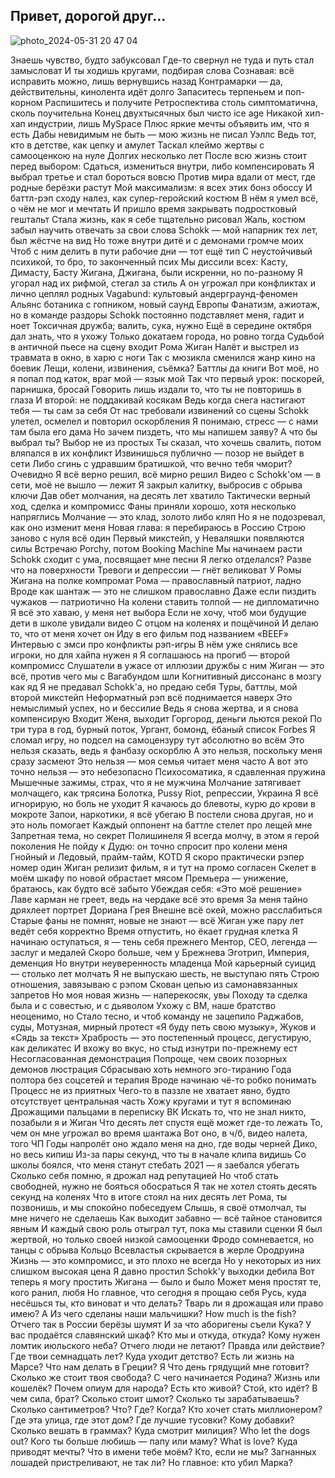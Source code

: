 ## Привет, дорогой друг...
![photo_2024-05-31 20 47 04](https://github.com/user-attachments/assets/edc6dc6d-0627-41c9-919d-e0ec8e648748)

Знаешь чувство, будто забуксовал
Где-то свернул не туда и путь стал замысловат
И ты ходишь кругами, подбирая слова
Сознавая: всё исправить можно, лишь вернувшись назад
Контрамарки — да, действительны, кинолента идёт долго
Запаситесь терпеньем и поп-корном
Распишитесь и получите
Ретроспектива столь симптоматична, сколь поучительна
Конец двухтысячных был чисто ice age
Никакой хип-хап индустрии, лишь MySpace
Плюс яркие мечты объявить им, что я есть
Дабы невидимым не быть — мою жизнь не писал Уэллс
Ведь тот, кто в детстве, как цепку и амулет
Таскал клеймо жертвы с самооценкою на нуле
Долгих несколько лет
После всю жизнь стоит перед выбором:
Сдаться, измениться внутри, либо компенсировать
Я выбрал третье и стал бороться вовсю
Против мира вдали от мест, где родные берёзки растут
Мой максимализм: я всех этих бонз обоссу
И баттл-рэп сходу налез, как супер-геройский костюм
В нём я умел всё, о чём не мог и мечтать
И пришло время закрывать подростковый гештальт
Стала жизнь, как я себе тщательно рисовал
Жаль, костюм забыл научить отвечать за свои слова
Schokk — мой напарник тех лет, был жёстче на вид
Но тоже внутри дитё и с демонами громче моих
Чтоб с ним делить в пути рабочие дни — тот ещё тип
С неустойчивый психикой, то бро, то законченный псих
Мы диссили всех: Касту, Димасту, Басту
Жигана, Джигана, были искренни, но по-разному
Я угорал над их рифмой, стегал за стиль
А он угрожал при конфликтах и лично цеплял родных
Vagabund: культовый андерграунд-феномен
Альянс ботаника с гопником, новый саунд Европы
Фанатизм, ажиотаж, но в команде раздоры
Schokk постоянно подставляет меня, гадит и ноет
Токсичная дружба; валить, сука, нужно
Ещё в середине октября дал знать, что я ухожу
Только докатаем города, но ровно тогда
Судьбой в античной пьесе на сцену входит Рома Жиган
Налёт и выстрел из травмата в окно, в харю с ноги
Так с мюзикла сменился жанр кино на боевик
Лещи, колени, извинения, съёмка? Баттлы да книги
Вот моё, но я попал под каток, враг мой — язык мой
Так что первый урок: поскорей, парнишка, бросай
Говорить лишь издали то, что ты не повторишь в глаза
И второй: не поддакивай косякам
Ведь когда снега настигают тебя — ты сам за себя
От нас требовали извинений со сцены
Schokk улетел, осмелел и повторил оскорбления
Я понимаю, стресс — с нами там была его дама
Но зачем пиздеть, что мы напишем заяву?
А что бы выбрал ты? Выбор не из простых
Ты сказал, что хочешь свалить, потом вляпался в их конфликт
Извинишься публично — позор не выйдет в сети
Либо сгинь с удравшим братишкой, что вечно тебя чморит?
Очевидно
Я всё верно решил, всё мирно решил
Видео с Schokk'ом — в сети, моё не вышло — лежит
Я закрыл калитку, выбросив с обрыва ключи
Дав обет молчания, на десять лет хватило
Тактически верный ход, сделка и компромисс
Фаны приняли хорошо, хотя несколько напряглись
Молчание — это клад, золото либо кляп
Но я не подозревал, как оно изменит меня
Новая глава: я перебираюсь в Россию
Строю заново с нуля всё один
Первый микстейп, у Неваляшки появляются силы
Встречаю Porchy, потом Booking Machine
Мы начинаем расти
Schokk сходит с ума, посвящает мне песни
Я легко отделался? Разве что на поверхности
Тревоги и депрессии — гнёт великоват
У Ромы Жигана на полке компромат
Рома — православный патриот, ладно
Вроде как шантаж — это не слишком православно
Даже если пиздить чужаков — патриотично
На колени ставить толпой — не дипломатично
Я всё это хаваю, у меня нет выбора
Если не хочу, чтоб мои будущие дети в школе увидали видео
С отцом на коленях и пощёчиной
И делаю то, что от меня хочет он
Иду в его фильм под названием «BEEF»
Интервью с эмси про конфликты рэп-игры
В нём уже снялись все игроки, но для хайпа нужен я
Я соглашаюсь на прогиб — второй компромисс
Слушатели в ужасе от иллюзии дружбы с ним
Жиган — это всё, против чего мы с Вагабундом шли
Когнитивный диссонанс в мозгу как яд
Я не предавал Schokk'а, но предаю себя
Туры, баттлы, мой второй микстейп
Неформатный рэп всё поднимается наверх
Это немыслимый успех, но и бессилие
Ведь я снова жертва, и я снова компенсирую
Входит Женя, выходит Горгород, деньги льются рекой
По три тура в год, бурный поток, Ургант, бомонд, ёбаный список Forbes
Я сломал игру, но подсел на самоцензуру тут абсолютно во всём
Это нельзя сказать, ведь я фанбазу оскорблю
А это нельзя, поскольку меня сразу засмеют
Это нельзя — моя семья читает меня часто
А вот это точно нельзя — это небезопасно
Психосоматика, я сдавленная пружина
Мышечные зажимы, страх, что я не мужчина
Молчание затягивает молчащего, как трясина
Болотка, Pussy Riot, репрессии, Украина
Я всё игнорирую, но боль не уходит
Я качаюсь до блевоты, курю до крови в мокроте
Запои, наркотики, я всё убегаю
В постели снова другая, но и это ноль помогает
Каждый оппонент на баттле стелет про лещей мне
Запретная тема, но секрет Полишинеля
Я всегда молчу, в этом я герой поколения
Не пойду к Дудю: он точно спросит про колени меня
Гнойный и Ледовый, прайм-тайм, KOTD
Я скоро практически рэпер номер один
Жиган релизит фильм, я и тут на промо согласен
Скелет в моём шкафу по новой обрастает мясом
Премьера — унижение, братаюсь, как будто всё забыто
Убеждая себя: «Это моё решение»
Лаве карман не греет, ведь на чердаке всё это время
За меня тайно дряхлеет портрет Дориана Грея
Внешне всё окей, можно расслабиться
Старые фаны не помнят, новые не знают — всё
Жиган уже пару лет ведёт себя корректно
Время отпустить, но ёкает грудная клетка
Я начинаю оступаться, я — тень себя прежнего
Ментор, CEO, легенда — заслуг и медалей
Скоро больше, чем у Брежнева
Эготрип, Империя, деменция
Но внутри неуверенность младенца
Мой карьерный суицид — столько лет молчать
Я не выпускаю шесть, не выступаю пять
Строю отношения, завязываю с рэпом
Скован цепью из самонавязанных запретов
Но моя новая жизнь — наперекосяк, увы
Походу та сделка была и с совестью, и с дьяволом
Ухожу с BM, наше братство неоценимо, но
Стало тесно, и чтоб команду не зацепило
Раджабов, суды, Мотузная, мирный протест
«Я буду петь свою музыку», Жуков и «Сядь за текст»
Храбрость — это постепенный процесс, дегустирую, как деликатес
И вхожу во вкус, но стыд изнутри по-прежнему ест
Несогласованная демонстрация
Попроще, чем своих позорных демонов люстрация
Сбрасываю хоть немного эго-тиранию
Года полтора без соцсетей и терапия
Вроде начинаю чё-то робко понимать
Процесс не из приятных
Чего-то в паззле не хватает явно, будто отсутствует центральная часть
Хожу кругами и тут я вспоминаю
Дрожащими пальцами в переписку ВК
Искать то, что не знал никто, позабыли я и Жиган
Что десять лет спустя ещё может где-то лежать
То, чем он мне угрожал во время шантажа
Вот оно, в ч/б, видео налета, того ЧП
Годы напролёт оно ждало меня на дно, где воды черней
Дико, но весь кипиш
Из-за пары секунд, что ты в начале клипа видишь
Со школы боялся, что меня станут стебать
2021 — я заебался убегать
Сколько себя помню, я дрожал над репутацией
Но чтоб стать свободней, нужно не бояться обосраться
Я так не хотел стоять десять секунд на коленях
Что в итоге стоял на них десять лет
Рома, ты позвонишь, и мы спокойно побеседуем
Слышь, я своё отмолчал, ты мне ничего не сделаешь
Как выходит забавно — всё тайное становится явным
И каждый свою роль отыграл тут, пока мы ставили сценки
Я был жертвой, но только своей низкой самооценки
Фродо сомневается, но танцы с обрыва
Кольцо Всевластья скрывается в жерле Ородруина
Жизнь — это компромисс, и это плохо не всегда
Но у некоторых из них слишком высокая цена
Я давно простил Schokk'у выходки дебила
Вот теперь я могу простить Жигана — было и было
Может меня простят те, кого ранил, любя
Но главное, что сегодня я прощаю себя
Русь, куда несёшься ты, кто виноват и что делать?
Тварь ли я дрожащая или право имею? А
Из чего сделаны наши мальчишки?
How much is the fish?
Отчего так в России берёзы шумят
И за что аборигены съели Кука?
У вас продаётся славянский шкаф?
Кто мы и откуда, откуда?
Кому нужен ломтик июльского неба?
Отчего люди не летают?
Правда или действие? Где твои семнадцать лет?
Куда уходит детство? Есть ли жизнь на Марсе?
Что нам делать в Греции? Я
Что день грядущий мне готовит?
Сколько же стоит твоя свобода?
С чего начинается Родина?
Жизнь или кошелёк? Почем опиум для народа?
Есть кто живой? Стой, кто идёт?
В чем сила, брат? Сколько стоит шмот?
Сколько ты зарабатываешь? Сколько сантиметров?
Что? Где? Когда? Кто хочет стать миллионером?
Где эта улица, где этот дом? Где лучшие тусовки?
Кому добавки? Сколько вешать в граммах?
Куда смотрит милиция? Who let the dogs out?
Кого ты больше любишь — папу или маму?
What is love? Куда приводят мечты?
Что в имени тебе моём? Кто, если не мы?
Загнанных лошадей пристреливают, не так ли?
Но главное: кто убил Марка?
